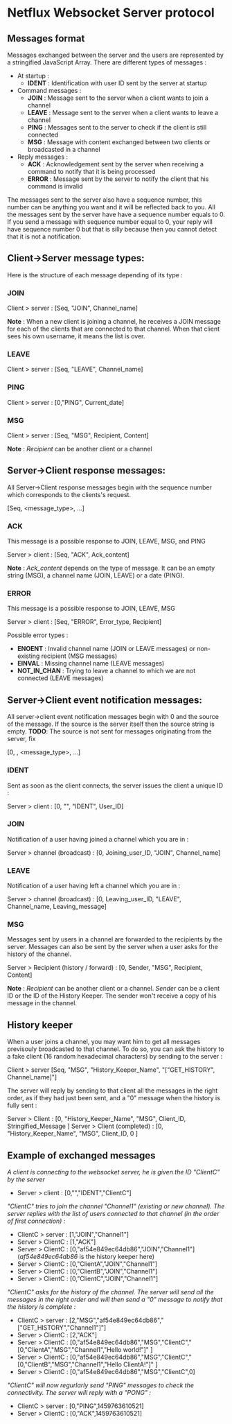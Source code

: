 # Netflux Websocket Server protocol

## Messages format

Messages exchanged between the server and the users are represented by a stringified JavaScript Array. There are different types of messages :

* At startup :
    * **IDENT** : Identification with user ID sent by the server at startup
* Command messages :
    * **JOIN** : Message sent to the server when a client wants to join a channel
    * **LEAVE** : Message sent to the server when a client wants to leave a channel
    * **PING** : Messages sent to the server to check if the client is still connected
    * **MSG** : Message with content exchanged between two clients or broadcasted in a channel
* Reply messages :
    * **ACK** : Acknowledgement sent by the server when receiving a command to notify that it is being processed
    * **ERROR** : Message sent by the server to notify the client that his command is invalid

The messages sent to the server also have a sequence number, this number can be anything you want and it will be reflected back to you. All the messages sent by the server have have a sequence number equals to 0. If you send a message with sequence number equal to 0, your reply will have sequence number 0 but that is silly because then you cannot detect that it is not a notification.

## Client->Server message types:

Here is the structure of each message depending of its type :

### **JOIN**

Client > server : [Seq, "JOIN", Channel_name]

__Note__ : When a new client is joining a channel, he receives a JOIN message for each of the clients that are connected to that channel. When that client sees his own username, it means the list is over.

### **LEAVE**

Client > server : [Seq, "LEAVE", Channel_name]

### **PING**

Client > server : [0,"PING", Current_date]

### **MSG**

Client > server : [Seq, "MSG", Recipient, Content]

__Note__ : *Recipient* can be another client or a channel

## Server->Client response messages:

All Server->Client response messages begin with the sequence number which corresponds to the clients's request.

[Seq, <message_type>, ...]

### **ACK**

This message is a possible response to JOIN, LEAVE, MSG, and PING

Server > client : [Seq, "ACK", Ack_content]

__Note__ : *Ack_content* depends on the type of message. It can be an empty string (MSG), a channel name (JOIN, LEAVE) or a date (PING).

### **ERROR**

This message is a possible response to JOIN, LEAVE, MSG

Server > client : [Seq, "ERROR", Error_type, Recipient]

Possible error types :
* **ENOENT** : Invalid channel name (JOIN or LEAVE messages) or non-existing recipient (MSG messages)
* **EINVAL** : Missing channel name (LEAVE messages)
* **NOT_IN_CHAN** : Trying to leave a channel to which we are not connected (LEAVE messages)

## Server->Client event notification messages:

All server->client event notification messages begin with 0 and the source of the message. If the source is the server itself then the source string is empty. **TODO**: The source is not sent for messages originating from the server, fix

[0, <source>, <message_type>, ...]

### **IDENT**

Sent as soon as the client connects, the server issues the client a unique ID :

Server > client : [0, "", "IDENT", User_ID]

### **JOIN**

Notification of a user having joined a channel which you are in :

Server > channel (broadcast) : [0, Joining_user_ID, "JOIN", Channel_name]

### **LEAVE**

Notification of a user having left a channel which you are in :

Server > channel (broadcast) : [0, Leaving_user_ID, "LEAVE", Channel_name, Leaving_message]

### **MSG**

Messages sent by users in a channel are forwarded to the recipients by the server. Messages can also be sent by the server when a user asks for the history of the channel.

Server > Recipient (history / forward) : [0, Sender, "MSG", Recipient, Content]

__Note__ : *Recipient* can be another client or a channel. *Sender* can be a client ID or the ID of the History Keeper. The sender won't receive a copy of his message in the channel.

## History keeper

When a user joins a channel, you may want him to get all messages previsouly broadcasted to that channel. To do so, you can ask the history to a fake client (16 random hexadecimal characters) by sending to the server :

Client > server [Seq, "MSG", "History_Keeper_Name", "[\"GET_HISTORY\", Channel_name]"]

The server will reply by sending to that client all the messages in the right order, as if they had just been sent, and a "0" message when the history is fully sent :

Server > Client : [0, "History_Keeper_Name", "MSG", Client_ID, Stringified_Message ]
Server > Client (completed) : [0, "History_Keeper_Name", "MSG", Client_ID, 0 ]

## Example of exchanged messages

*A client is connecting to the websocket server, he is given the ID "ClientC" by the server*

* Server > client : [0,"","IDENT","ClientC"]

*"ClientC" tries to join the channel "Channel1" (existing or new channel). The server replies with the list of users connected to that channel (in the order of first connection) :*

* ClientC > server : [1,"JOIN","Channel1"]
* Server > ClientC : [1,"ACK"]
* Server > ClientC : [0,"af54e849ec64db86","JOIN","Channel1"] (*af54e849ec64db86* is the history keeper here)
* Server > ClientC : [0,"ClientA","JOIN","Channel1"]
* Server > ClientC : [0,"ClientB","JOIN","Channel1"]
* Server > ClientC : [0,"ClientC","JOIN","Channel1"]

*"ClientC" asks for the history of the channel. The server will send all the messages in the right order and will then send a "0" message to notify that the history is complete :*

* ClientC > server : [2,"MSG","af54e849ec64db86","[\"GET_HISTORY\",\"Channel1\"]"]
* Server > ClientC : [2,"ACK"]
* Server > ClientC : [0,"af54e849ec64db86","MSG","ClientC","[0,\"ClientA\",\"MSG\",\"Channel1\",\"Hello world!\"]" ]
* Server > ClientC : [0,"af54e849ec64db86","MSG","ClientC","[0,\"ClientB\",\"MSG\",\"Channel1\",\"Hello ClientA!\"]" ]
* Server > ClientC : [0,"af54e849ec64db86","MSG","ClientC",0]

*"ClientC" will now regurlarly send "PING" messages to check the connectivity. The server will reply with a "PONG" :*

* ClientC > server : [0,"PING",1459763610521]
* Server > ClientC : [0,"ACK",1459763610521]